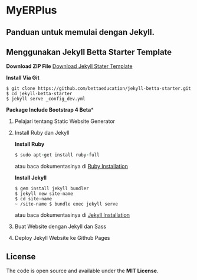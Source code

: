 # MyERPlus

## Panduan untuk memulai dengan Jekyll.

## Menggunakan Jekyll Betta Starter Template
	
**Download ZIP File**
[Download Jekyll Stater Template](https://github.com/bettaeducation/jekyll-betta-starter/releases/latest)

**Install Via Git**

	$ git clone https://github.com/bettaeducation/jekyll-betta-starter.git
	$ cd jekyll-betta-starter
	$ jekyll serve _config_dev.yml 

**Package Include Bootstrap 4 Beta***

1. Pelajari tentang Static Website Generator
2. Install Ruby dan Jekyll
	
	**Install Ruby**
	```ruby
	$ sudo apt-get install ruby-full
	```
	atau baca dokumentasinya di [Ruby Installation](https://www.ruby-lang.org/id/documentation/installation/)

	**Install Jekyll**
	```
	$ gem install jekyll bundler
	$ jekyll new site-name
	$ cd site-name
	~ /site-name $ bundle exec jekyll serve
	```
	atau baca dokumentasinya di [Jekyll Installation](https://jekyllrb.com/docs/installation/)

3. Buat Website dengan Jekyll dan Sass
4. Deploy Jekyll Website ke Github Pages

## License
The code is open source and available under the **MIT License**.
